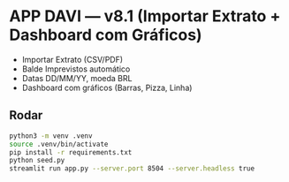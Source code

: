 # APP DAVI — v8.1 (Importar Extrato + Dashboard com Gráficos)

- Importar Extrato (CSV/PDF)
- Balde Imprevistos automático
- Datas DD/MM/YY, moeda BRL
- Dashboard com gráficos (Barras, Pizza, Linha)

## Rodar
```bash
python3 -m venv .venv
source .venv/bin/activate
pip install -r requirements.txt
python seed.py
streamlit run app.py --server.port 8504 --server.headless true
```
